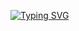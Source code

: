[![Typing SVG](https://readme-typing-svg.demolab.com?font=Fira+Code&weight=200&size=15&duration=1500&pause=1000&multiline=true&random=true&width=550&lines=%22Code+is+like+humour.+When+you+have+to+explain+it%2C+it's+bad.%22+)](https://git.io/typing-svg)
